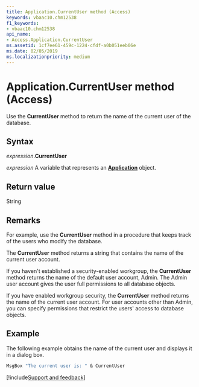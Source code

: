 ```yaml
---
title: Application.CurrentUser method (Access)
keywords: vbaac10.chm12538
f1_keywords:
- vbaac10.chm12538
api_name:
- Access.Application.CurrentUser
ms.assetid: 1cf7ee61-459c-1224-cfdf-a0b051eeb06e
ms.date: 02/05/2019
ms.localizationpriority: medium
---
```



# Application.CurrentUser method (Access)

Use the **CurrentUser** method to return the name of the current user of the database.


## Syntax

_expression_.**CurrentUser**

_expression_ A variable that represents an **[Application](Access.Application.md)** object.


## Return value

String


## Remarks

For example, use the **CurrentUser** method in a procedure that keeps track of the users who modify the database.

The **CurrentUser** method returns a string that contains the name of the current user account.

If you haven't established a security-enabled workgroup, the **CurrentUser** method returns the name of the default user account, Admin. The Admin user account gives the user full permissions to all database objects.

If you have enabled workgroup security, the **CurrentUser** method returns the name of the current user account. For user accounts other than Admin, you can specify permissions that restrict the users' access to database objects.


## Example

The following example obtains the name of the current user and displays it in a dialog box.


```vb
MsgBox "The current user is: " & CurrentUser
```




[!include[Support and feedback](~/includes/feedback-boilerplate.md)]
